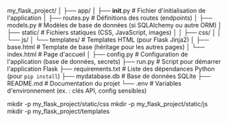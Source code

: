my_flask_project/
│
├── app/
│   ├── __init__.py          # Fichier d'initialisation de l'application
│   ├── routes.py            # Définitions des routes (endpoints)
│   ├── models.py            # Modèles de base de données (si SQLAlchemy ou autre ORM)
│   ├── static/              # Fichiers statiques (CSS, JavaScript, images)
│   │   ├── css/
│   │   └── js/
│   └── templates/           # Templates HTML (pour Flask Jinja2)
│       ├── base.html        # Template de base (héritage pour les autres pages)
│       └── index.html       # Page d'accueil
│
├── config.py                # Configuration de l'application (base de données, secrets)
├── run.py                   # Script pour démarrer l'application Flask
├── requirements.txt         # Liste des dépendances Python (pour `pip install`)
├── mydatabase.db            # Base de données SQLite
├── README.md                # Documentation du projet
└── .env                     # Variables d'environnement (ex. : clés API, config sensibles)

mkdir -p my_flask_project/static/css
mkdir -p my_flask_project/static/js
mkdir -p my_flask_project/templates
